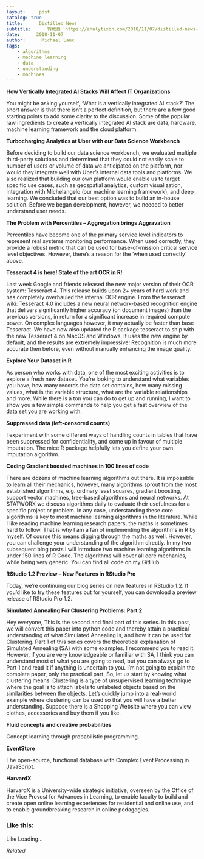 ```yaml
---
layout:     post
catalog: true
title:      Distilled News
subtitle:      转载自：https://analytixon.com/2018/11/07/distilled-news-903/
date:      2018-11-07
author:      Michael Laux
tags:
    - algorithms
    - machine learning
    - data
    - understanding
    - machines
---
```


**How Vertically Integrated AI Stacks Will Affect IT Organizations**

You might be asking yourself, ‘What is a vertically integrated AI stack?’ The short answer is that there isn’t a perfect definition, but there are a few good starting points to add some clarity to the discussion. Some of the popular raw ingredients to create a vertically integrated AI stack are data, hardware, machine learning framework and the cloud platform.

**Turbocharging Analytics at Uber with our Data Science Workbench**

Before deciding to build our data science workbench, we evaluated multiple third-party solutions and determined that they could not easily scale to number of users or volume of data we anticipated on the platform, nor would they integrate well with Uber’s internal data tools and platforms. We also realized that building our own platform would enable us to target specific use cases, such as geospatial analytics, custom visualization, integration with Michelangelo (our machine learning framework), and deep learning. We concluded that our best option was to build an in-house solution. Before we began development, however, we needed to better understand user needs.

**The Problem with Percentiles – Aggregation brings Aggravation**

Percentiles have become one of the primary service level indicators to represent real systems monitoring performance. When used correctly, they provide a robust metric that can be used for base-of-mission critical service level objectives. However, there’s a reason for the ‘when used correctly’ above.

**Tesseract 4 is here! State of the art OCR in R!**

Last week Google and friends released the new major version of their OCR system: Tesseract 4. This release builds upon 2+ years of hard work and has completely overhauled the internal OCR engine. From the tesseract wiki: Tesseract 4.0 includes a new neural network-based recognition engine that delivers significantly higher accuracy (on document images) than the previous versions, in return for a significant increase in required compute power. On complex languages however, it may actually be faster than base Tesseract. We have now also updated the R package tesseract to ship with the new Tesseract 4 on MacOS and Windows. It uses the new engine by default, and the results are extremely impressive! Recognition is much more accurate then before, even without manually enhancing the image quality.

**Explore Your Dataset in R**

As person who works with data, one of the most exciting activities is to explore a fresh new dataset. You’re looking to understand what variables you have, how many records the data set contains, how many missing values, what is the variable structure, what are the variable relationships and more. While there is a ton you can do to get up and running, I want to show you a few simple commands to help you get a fast overview of the data set you are working with.

**Suppressed data (left-censored counts)**

I experiment with some different ways of handling counts in tables that have been suppressed for confidentiality, and come up in favour of multiple imputation. The mice R package helpfully lets you define your own imputation algorithm.

**Coding Gradient boosted machines in 100 lines of code**

There are dozens of machine learning algorithms out there. It is impossible to learn all their mechanics, however, many algorithms sprout from the most established algorithms, e.g. ordinary least squares, gradient boosting, support vector machines, tree-based algorithms and neural networks. At STATWORX we discuss algorithms daily to evaluate their usefulness for a specific project or problem. In any case, understanding these core algorithms is key to most machine learning algorithms in the literature. While I like reading machine learning research papers, the maths is sometimes hard to follow. That is why I am a fan of implementing the algorithms in R by myself. Of course this means digging through the maths as well. However, you can challenge your understanding of the algorithm directly. In my two subsequent blog posts I will introduce two machine learning algorithms in under 150 lines of R Code. The algorithms will cover all core mechanics, while being very generic. You can find all code on my GitHub.

**RStudio 1.2 Preview – New Features in RStudio Pro**

Today, we’re continuing our blog series on new features in RStudio 1.2. If you’d like to try these features out for yourself, you can download a preview release of RStudio Pro 1.2.

**Simulated Annealing For Clustering Problems: Part 2**

Hey everyone, This is the second and final part of this series. In this post, we will convert this paper into python code and thereby attain a practical understanding of what Simulated Annealing is, and how it can be used for Clustering. Part 1 of this series covers the theoretical explanation of Simulated Annealing (SA) with some examples. I recommend you to read it. However, if you are very knowledgeable or familiar with SA, I think you can understand most of what you are going to read, but you can always go to Part 1 and read it if anything is uncertain to you. I’m not going to explain the complete paper, only the practical part. So, let us start by knowing what clustering means. Clustering is a type of unsupervised learning technique where the goal is to attach labels to unlabeled objects based on the similarities between the objects. Let’s quickly jump into a real-world example where clustering can be used so that you will have a better understanding. Suppose there is a Shopping Website where you can view clothes, accessories and buy them if you like.

**Fluid concepts and creative probabilities**

Concept learning through probabilistic programming.

**EventStore**

The open-source, functional database with Complex Event Processing in JavaScript.

**HarvardX**

HarvardX is a University-wide strategic initiative, overseen by the Office of the Vice Provost for Advances in Learning, to enable faculty to build and create open online learning experiences for residential and online use, and to enable groundbreaking research in online pedagogies.





### Like this:

Like Loading...


*Related*

